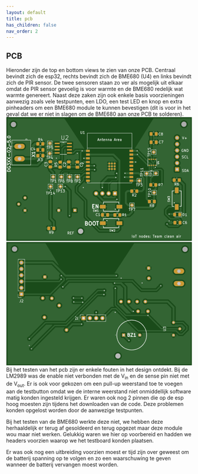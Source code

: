 ```yaml
---
layout: default
title: pcb
has_children: false
nav_order: 2
---
```


## PCB 
Hieronder zijn de top en bottom views te zien van onze PCB. Centraal bevindt zich de esp32, rechts bevindt zich de BME680 (U4) en links bevindt zich de PIR sensor. De twee sensoren staan zo ver als mogelijk uit elkaar omdat de PIR sensor gevoelig is voor warmte en de BME680 redelijk wat warmte genereert. Naast deze zaken zijn ook enkele basis voorzieningen aanwezig zoals vele testpunten, een LDO, een test LED en knop en extra pinheaders om een BME680 module te kunnen bevestigen (dit is voor in het geval dat we er niet in slagen om de BME680 aan onze PCB te solderen). 
![Top view PCB](Top.png)
![Bottom view PCB](Bottom.png)
Bij het testen van het pcb zijn er enkele fouten in het design ontdekt. Bij de LM2989 was de enable niet verbonden met de V<sub>in</sub> en de sense pin niet met de V<sub>out</sub>. Er is ook voor gekozen om een pull-up weerstand toe te voegen aan de testbutton omdat we de interne weerstand niet onmiddellijk software matig konden ingesteld krijgen. Er waren ook nog 2 pinnen die op de esp hoog moesten zijn tijdens het downloaden van de code. Deze problemen konden opgelost worden door de aanwezige testpunten.

Bij het testen van de BME680 werkte deze niet, we hebben deze herhaaldelijk er terug af gesoldeerd en terug opgezet maar deze module wou maar niet werken. Gelukkig waren we hier op voorbereid en hadden we headers voorzien waarop we het testboard konden plaatsen.

Er was ook nog een uitbreiding voorzien moest er tijd zijn over geweest om de batterij spanning op te volgen en zo een waarschuwing te geven wanneer de batterij vervangen moest worden. 
